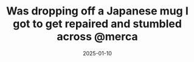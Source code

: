 ---
layout: post
title: "Was dropping off a Japanese mug I got to get repaired and stumbled across @merca"
date: 2025-01-10
city: "Unknown"
country: "Unknown"
continent: "World"
latitude: 
longitude: 
cafe_name: ""
rating: 
notes: "Was dropping off a Japanese mug I got to get repaired and stumbled across @mercatodiluigi for an afternoon americano, must return for the pasta which looked unreal."
image_url: "/media/posts/202501/473543883_18489081652001623_3090468817512826369_n_18282350014223837.jpg"
images:
  - "/media/posts/202501/473543883_18489081652001623_3090468817512826369_n_18282350014223837.jpg"
  - "/media/posts/202501/473536358_18489081667001623_8783212501881187697_n_18048981989157276.jpg"
  - "/media/posts/202501/473430048_18489081676001623_1174399330457361014_n_18080084185581461.jpg"
  - "/media/posts/202501/473521484_18489081685001623_7011831510509492562_n_18073733530579096.jpg"
instagram_url: ""
---